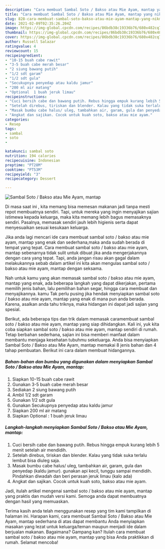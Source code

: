 ```yaml
---
description: "Cara membuat Sambal Soto / Bakso atau Mie Ayam, mantap yang nikmat dan Mudah Dibuat"
title: "Cara membuat Sambal Soto / Bakso atau Mie Ayam, mantap yang nikmat dan Mudah Dibuat"
slug: 828-cara-membuat-sambal-soto-bakso-atau-mie-ayam-mantap-yang-nikmat-dan-mudah-dibuat
date: 2021-02-09T02:35:26.204Z
image: https://img-global.cpcdn.com/recipes/86bdb38c19336b76/680x482cq70/sambal-soto-bakso-atau-mie-ayam-mantap-foto-resep-utama.jpg
thumbnail: https://img-global.cpcdn.com/recipes/86bdb38c19336b76/680x482cq70/sambal-soto-bakso-atau-mie-ayam-mantap-foto-resep-utama.jpg
cover: https://img-global.cpcdn.com/recipes/86bdb38c19336b76/680x482cq70/sambal-soto-bakso-atau-mie-ayam-mantap-foto-resep-utama.jpg
author: Russell Salazar
ratingvalue: 4
reviewcount: 15
recipeingredient:
- "10-15 buah cabe rawit"
- "3-5 buah cabe merah besar"
- "2 siung bawang putih"
- "1/2 sdt garam"
- "1/2 sdt gula"
- "Secukupnya penyedap atau kaldu jamur"
- "200 ml air matang"
- "Optional  1 buah jeruk limau"
recipeinstructions:
- "Cuci bersih cabe dan bawang putih. Rebus hingga empuk kurang lebih 5 menit setelah air mendidih."
- "Setelah direbus, tiriskan dan blender. Kalau yang tidak suka terlalu lembut bisa diuleg saja."
- "Masak bumbu cabe halus/ uleg, tambahkan air, garam, gula dan penyedap (kaldu jamur). gunakan api kecil, tunggu sampai mendidih. Pindahkan diwadah dan beri perasan jeruk limau (kalo ada)"
- "Angkat dan sajikan. Cocok untuk kuah soto, bakso atau mie ayam."
categories:
- Resep
tags:
- sambal
- soto
- 

katakunci: sambal soto  
nutrition: 194 calories
recipecuisine: Indonesian
preptime: "PT28M"
cooktime: "PT53M"
recipeyield: "3"
recipecategory: Dessert

---
```



![Sambal Soto / Bakso atau Mie Ayam, mantap](https://img-global.cpcdn.com/recipes/86bdb38c19336b76/680x482cq70/sambal-soto-bakso-atau-mie-ayam-mantap-foto-resep-utama.jpg)

Di masa  saat ini , kita memang bisa memesan makanan jadi tanpa mesti repot membuatnya sendiri. Tapi, untuk mereka yang ingin menyajikan sajian istimewa kepada keluarga, maka kita memang lebih bagus memasaknya sendiri. Pasalnya, memasak sendiri jauh lebih higienis serta dapat menyesuaikan sesuai kesukaan keluarga.

Jika anda lagi mencari ide cara membuat sambal soto / bakso atau mie ayam, mantap yang enak dan sederhana,maka anda sudah berada di tempat yang tepat. Cara membuat sambal soto / bakso atau mie ayam, mantap  sebenarnya tidak sulit untuk dibuat jika anda mengerjakannya dengan cara yang tepat. Tapi, anda jangan risau akan gagal dalam melakukannya 
sebab dalam artikel ini kita akan mengulas sambal soto / bakso atau mie ayam, mantap dengan seksama.  



Nah untuk kamu yang akan memasak sambal soto / bakso atau mie ayam, mantap yang enak, ada beberapa langkah yang dapat dikerjakan, pertama memilih jenis bahan, lalu pemilihan bahan segar, hingga cara membuat dan menyajikannya. kamu Tak perlu pusing jika hendak menyiapkan sambal soto / bakso atau mie ayam, mantap yang enak di mana pun anda berada. Karena, asalkan anda  tahu triknya, maka hidangan ini dapat jadi sajian yang spesial.

Berikut, ada beberapa tips dan trik dalam memasak caramembuat sambal soto / bakso atau mie ayam, mantap yang siap dihidangkan. Kali ini, yuk kita coba siapkan sambal soto / bakso atau mie ayam, mantap sendiri di rumah. Tetap berbahan sederhana, sajian ini bisa memberi manfaat dalam membantu menjaga kesehatan tubuhmu sekeluarga. Anda bisa menyiapkan Sambal Soto / Bakso atau Mie Ayam, mantap memakai 8 jenis bahan dan 4 tahap pembuatan. Berikut ini cara dalam membuat hidangannya.

<!--inarticleads1-->

##### Bahan-bahan dan bumbu yang digunakan dalam menyiapkan Sambal Soto / Bakso atau Mie Ayam, mantap:

1. Siapkan 10-15 buah cabe rawit
1. Gunakan 3-5 buah cabe merah besar
1. Sediakan 2 siung bawang putih
1. Ambil 1/2 sdt garam
1. Gunakan 1/2 sdt gula
1. Gunakan Secukupnya penyedap atau kaldu jamur
1. Siapkan 200 ml air matang
1. Siapkan Optional : 1 buah jeruk limau




<!--inarticleads2-->

##### Langkah-langkah menyiapkan Sambal Soto / Bakso atau Mie Ayam, mantap:

1. Cuci bersih cabe dan bawang putih. Rebus hingga empuk kurang lebih 5 menit setelah air mendidih.
1. Setelah direbus, tiriskan dan blender. Kalau yang tidak suka terlalu lembut bisa diuleg saja.
1. Masak bumbu cabe halus/ uleg, tambahkan air, garam, gula dan penyedap (kaldu jamur). gunakan api kecil, tunggu sampai mendidih. Pindahkan diwadah dan beri perasan jeruk limau (kalo ada)
1. Angkat dan sajikan. Cocok untuk kuah soto, bakso atau mie ayam.




Jadi, itulah artikel mengenai  sambal soto / bakso atau mie ayam, mantap  yang praktis dan mudah versi kami. Semoga anda dapat membuatnya dengan hasil yang memuaskan. 

Terima kasih anda telah menggunakan resep yang tim kami tampilkan di halaman ini. Harapan kami, cara membuat  Sambal Soto / Bakso atau Mie Ayam, mantap sederhana di atas dapat membantu Anda menyiapkan masakan yang lezat untuk keluarga/teman maupun menjadi ide dalam berjualan makanan. Bagaimana? Gampang kan? Itulah cara membuat sambal soto / bakso atau mie ayam, mantap yang bisa Anda praktikkan di rumah. Selamat mencoba!

